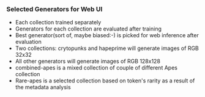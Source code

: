 ### Selected Generators for Web UI
- Each collection trained separately
- Generators for each collection are evaluated after training
- Best generator(sort of, maybe biased:-) is picked for web inference after evaluation
- Two collections: crytopunks and hapeprime will generate images of RGB 32x32
- All other generators will generate images of RGB 128x128
- combined-apes is a mixed collection of couple of different Apes collection
- Rare-apes is a selected collection based on token's rarity as a result of the metadata analysis